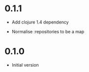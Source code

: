 # 0.1.1

- Add clojure 1.4 dependency

- Normalise :repositories to be a map

# 0.1.0

- Initial version
